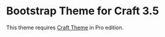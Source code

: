 # Bootstrap Theme for Craft 3.5

This theme requires [Craft Theme](https://plugins.craftcms.com/themes) in Pro edition.

